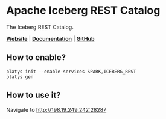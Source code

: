 # Apache Iceberg REST Catalog

The Iceberg REST Catalog.

**[Website](https://iceberg.apache.org/)** | **[Documentation](https://tabular.io/blog/rest-catalog-docker/)** | **[GitHub](https://github.com/apache/iceberg)**

## How to enable?

```
platys init --enable-services SPARK,ICEBERG_REST
platys gen
```

## How to use it?

Navigate to <http://198.19.249.242:28287>